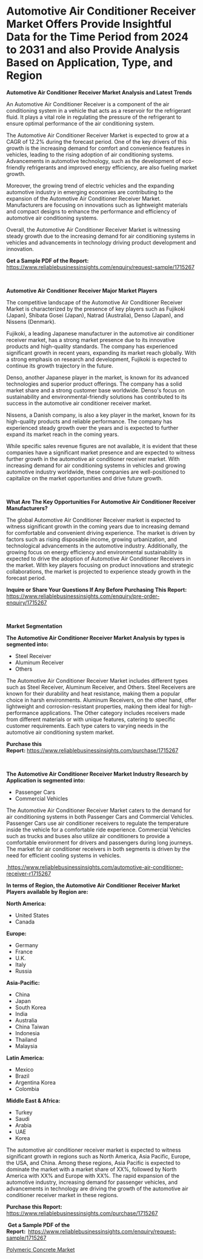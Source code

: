 <p><h1>Automotive Air Conditioner Receiver Market Offers Provide Insightful Data for the Time Period from 2024 to 2031 and also Provide Analysis Based on Application, Type, and Region</h1></p><p><strong>Automotive Air Conditioner Receiver Market Analysis and Latest Trends</strong></p>
<p><p>An Automotive Air Conditioner Receiver is a component of the air conditioning system in a vehicle that acts as a reservoir for the refrigerant fluid. It plays a vital role in regulating the pressure of the refrigerant to ensure optimal performance of the air conditioning system.</p><p>The Automotive Air Conditioner Receiver Market is expected to grow at a CAGR of 12.2% during the forecast period. One of the key drivers of this growth is the increasing demand for comfort and convenience features in vehicles, leading to the rising adoption of air conditioning systems. Advancements in automotive technology, such as the development of eco-friendly refrigerants and improved energy efficiency, are also fueling market growth.</p><p>Moreover, the growing trend of electric vehicles and the expanding automotive industry in emerging economies are contributing to the expansion of the Automotive Air Conditioner Receiver Market. Manufacturers are focusing on innovations such as lightweight materials and compact designs to enhance the performance and efficiency of automotive air conditioning systems.</p><p>Overall, the Automotive Air Conditioner Receiver Market is witnessing steady growth due to the increasing demand for air conditioning systems in vehicles and advancements in technology driving product development and innovation.</p></p>
<p><strong>Get a Sample PDF of the Report:&nbsp;</strong> <a href="https://www.reliablebusinessinsights.com/enquiry/request-sample/1715267">https://www.reliablebusinessinsights.com/enquiry/request-sample/1715267</a></p>
<p>&nbsp;</p>
<p><strong>Automotive Air Conditioner Receiver Major Market Players</strong></p>
<p><p>The competitive landscape of the Automotive Air Conditioner Receiver Market is characterized by the presence of key players such as Fujikoki (Japan), Shibata Gosei (Japan), Natrad (Australia), Denso (Japan), and Nissens (Denmark). </p><p>Fujikoki, a leading Japanese manufacturer in the automotive air conditioner receiver market, has a strong market presence due to its innovative products and high-quality standards. The company has experienced significant growth in recent years, expanding its market reach globally. With a strong emphasis on research and development, Fujikoki is expected to continue its growth trajectory in the future.</p><p>Denso, another Japanese player in the market, is known for its advanced technologies and superior product offerings. The company has a solid market share and a strong customer base worldwide. Denso's focus on sustainability and environmental-friendly solutions has contributed to its success in the automotive air conditioner receiver market.</p><p>Nissens, a Danish company, is also a key player in the market, known for its high-quality products and reliable performance. The company has experienced steady growth over the years and is expected to further expand its market reach in the coming years.</p><p>While specific sales revenue figures are not available, it is evident that these companies have a significant market presence and are expected to witness further growth in the automotive air conditioner receiver market. With increasing demand for air conditioning systems in vehicles and growing automotive industry worldwide, these companies are well-positioned to capitalize on the market opportunities and drive future growth.</p></p>
<p>&nbsp;</p>
<p><strong>What Are The Key Opportunities For Automotive Air Conditioner Receiver Manufacturers?</strong></p>
<p><p>The global Automotive Air Conditioner Receiver market is expected to witness significant growth in the coming years due to increasing demand for comfortable and convenient driving experience. The market is driven by factors such as rising disposable income, growing urbanization, and technological advancements in the automotive industry. Additionally, the growing focus on energy efficiency and environmental sustainability is expected to drive the adoption of Automotive Air Conditioner Receivers in the market. With key players focusing on product innovations and strategic collaborations, the market is projected to experience steady growth in the forecast period.</p></p>
<p><strong>Inquire or Share Your Questions If Any Before Purchasing This Report:</strong> <a href="https://www.reliablebusinessinsights.com/enquiry/pre-order-enquiry/1715267">https://www.reliablebusinessinsights.com/enquiry/pre-order-enquiry/1715267</a></p>
<p>&nbsp;</p>
<p><strong>Market Segmentation</strong></p>
<p><strong>The Automotive Air Conditioner Receiver Market Analysis by types is segmented into:</strong></p>
<p><ul><li>Steel Receiver</li><li>Aluminum Receiver</li><li>Others</li></ul></p>
<p><p>The Automotive Air Conditioner Receiver Market includes different types such as Steel Receiver, Aluminum Receiver, and Others. Steel Receivers are known for their durability and heat resistance, making them a popular choice in harsh environments. Aluminum Receivers, on the other hand, offer lightweight and corrosion-resistant properties, making them ideal for high-performance applications. The Other category includes receivers made from different materials or with unique features, catering to specific customer requirements. Each type caters to varying needs in the automotive air conditioning system market.</p></p>
<p><strong>Purchase this Report:&nbsp;</strong><a href="https://www.reliablebusinessinsights.com/purchase/1715267">https://www.reliablebusinessinsights.com/purchase/1715267</a></p>
<p>&nbsp;</p>
<p><strong>The Automotive Air Conditioner Receiver Market Industry Research by Application is segmented into:</strong></p>
<p><ul><li>Passenger Cars</li><li>Commercial Vehicles</li></ul></p>
<p><p>The Automotive Air Conditioner Receiver Market caters to the demand for air conditioning systems in both Passenger Cars and Commercial Vehicles. Passenger Cars use air conditioner receivers to regulate the temperature inside the vehicle for a comfortable ride experience. Commercial Vehicles such as trucks and buses also utilize air conditioners to provide a comfortable environment for drivers and passengers during long journeys. The market for air conditioner receivers in both segments is driven by the need for efficient cooling systems in vehicles.</p></p>
<p><a href="https://www.reliablebusinessinsights.com/automotive-air-conditioner-receiver-r1715267">&nbsp;https://www.reliablebusinessinsights.com/automotive-air-conditioner-receiver-r1715267</a></p>
<p><strong>In terms of Region, the Automotive Air Conditioner Receiver Market Players available by Region are:</strong></p>
<p>
    <p> <strong> North America: </strong>
        <ul>
            <li>United States</li>
            <li>Canada</li>
        </ul>
        </p> 
    <p> <strong> Europe: </strong>
        <ul>
            <li>Germany</li>
            <li>France</li>
            <li>U.K.</li>
            <li>Italy</li>
            <li>Russia</li>
        </ul>
        </p> 
    <p> <strong> Asia-Pacific: </strong>
        <ul>
            <li>China</li>
            <li>Japan</li>
            <li>South Korea</li>
            <li>India</li>
            <li>Australia</li>
            <li>China Taiwan</li>
            <li>Indonesia</li>
            <li>Thailand</li>
            <li>Malaysia</li>
        </ul>
        </p> 
    <p> <strong> Latin America: </strong>
        <ul>
            <li>Mexico</li>
            <li>Brazil</li>
            <li>Argentina Korea</li>
            <li>Colombia</li>
        </ul>
        </p> 
    <p> <strong> Middle East & Africa: </strong>
        <ul>
            <li>Turkey</li>
            <li>Saudi</li>
            <li>Arabia</li>
            <li>UAE</li>
            <li>Korea</li>
        </ul>
    </p>
    </p>
<p><p>The automotive air conditioner receiver market is expected to witness significant growth in regions such as North America, Asia Pacific, Europe, the USA, and China. Among these regions, Asia Pacific is expected to dominate the market with a market share of XX%, followed by North America with XX% and Europe with XX%. The rapid expansion of the automotive industry, increasing demand for passenger vehicles, and advancements in technology are driving the growth of the automotive air conditioner receiver market in these regions.</p></p>
<p><strong>Purchase this Report: </strong><a href="https://www.reliablebusinessinsights.com/purchase/1715267">https://www.reliablebusinessinsights.com/purchase/1715267</a></p>
<p>&nbsp;<strong>Get a Sample PDF of the Report:&nbsp;&nbsp;</strong><a href="https://www.reliablebusinessinsights.com/enquiry/request-sample/1715267">https://www.reliablebusinessinsights.com/enquiry/request-sample/1715267</a></p>
<p><strong></strong></p>
<p><p><a href="https://github.com/mauripalmi/Market-Research-Report-List-3/blob/main/polymeric-concrete-market.md">Polymeric Concrete Market</a></p></p>